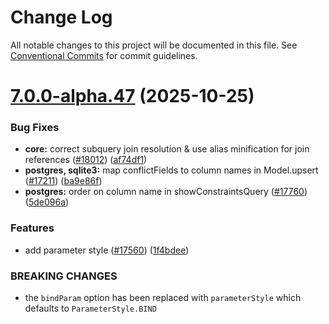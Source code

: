 # Change Log

All notable changes to this project will be documented in this file.
See [Conventional Commits](https://conventionalcommits.org) for commit guidelines.

# [7.0.0-alpha.47](https://github.com/sequelize/sequelize/compare/v7.0.0-alpha.46...v7.0.0-alpha.47) (2025-10-25)

### Bug Fixes

- **core:** correct subquery join resolution & use alias minification for join references ([#18012](https://github.com/sequelize/sequelize/issues/18012)) ([af74df1](https://github.com/sequelize/sequelize/commit/af74df1f915d84f01dfcbdd5b467d7d7bdd68f66))
- **postgres, sqlite3:** map conflictFields to column names in Model.upsert ([#17211](https://github.com/sequelize/sequelize/issues/17211)) ([ba9e86f](https://github.com/sequelize/sequelize/commit/ba9e86f271f765ac0b476fca930b40a5250678f6))
- **postgres:** order on column name in showConstraintsQuery ([#17760](https://github.com/sequelize/sequelize/issues/17760)) ([5de096a](https://github.com/sequelize/sequelize/commit/5de096aefe86ca8941667ecadd5a91059312a5d9))

### Features

- add parameter style ([#17560](https://github.com/sequelize/sequelize/issues/17560)) ([1f4bdee](https://github.com/sequelize/sequelize/commit/1f4bdee80bb7ab5a335d11681f0a9ea973277297))

### BREAKING CHANGES

- the `bindParam` option has been replaced with `parameterStyle` which defaults to `ParameterStyle.BIND`
